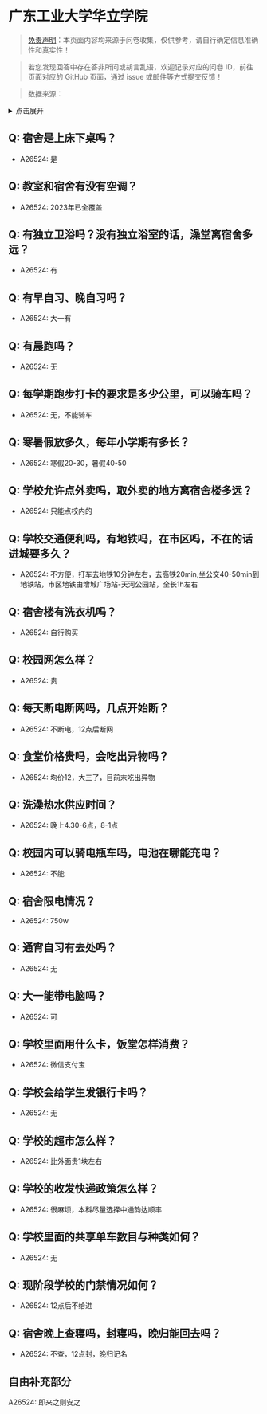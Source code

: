 # 广东工业大学华立学院

> [免责声明](https://colleges.chat/#_3)：本页面内容均来源于问卷收集，仅供参考，请自行确定信息准确性和真实性！

> 若您发现回答中存在答非所问或胡言乱语，欢迎记录对应的问卷 ID，前往页面对应的 GitHub 页面，通过 issue 或邮件等方式提交反馈！

> 数据来源：

<details><summary>点击展开</summary>
<ul>
<li>A26524: 匿名 (2024 年 08 月)</li>
</ul>
</details>

## Q: 宿舍是上床下桌吗？

- A26524: 是

## Q: 教室和宿舍有没有空调？

- A26524: 2023年已全覆盖

## Q: 有独立卫浴吗？没有独立浴室的话，澡堂离宿舍多远？

- A26524: 有

## Q: 有早自习、晚自习吗？

- A26524: 大一有

## Q: 有晨跑吗？

- A26524: 无

## Q: 每学期跑步打卡的要求是多少公里，可以骑车吗？

- A26524: 无，不能骑车

## Q: 寒暑假放多久，每年小学期有多长？

- A26524: 寒假20-30，暑假40-50

## Q: 学校允许点外卖吗，取外卖的地方离宿舍楼多远？

- A26524: 只能点校内的

## Q: 学校交通便利吗，有地铁吗，在市区吗，不在的话进城要多久？

- A26524: 不方便，打车去地铁10分钟左右，去高铁20min,坐公交40-50min到地铁站，市区地铁由增城广场站-天河公园站，全长1h左右

## Q: 宿舍楼有洗衣机吗？

- A26524: 自行购买

## Q: 校园网怎么样？

- A26524: 贵

## Q: 每天断电断网吗，几点开始断？

- A26524: 不断电，12点后断网

## Q: 食堂价格贵吗，会吃出异物吗？

- A26524: 均价12，大三了，目前末吃出异物

## Q: 洗澡热水供应时间？

- A26524: 晚上4.30-6点，8-1点

## Q: 校园内可以骑电瓶车吗，电池在哪能充电？

- A26524: 不能

## Q: 宿舍限电情况？

- A26524: 750w

## Q: 通宵自习有去处吗？

- A26524: 无

## Q: 大一能带电脑吗？

- A26524: 可

## Q: 学校里面用什么卡，饭堂怎样消费？

- A26524: 微信支付宝

## Q: 学校会给学生发银行卡吗？

- A26524: 无

## Q: 学校的超市怎么样？

- A26524: 比外面贵1块左右

## Q: 学校的收发快递政策怎么样？

- A26524: 很麻烦，本科尽量选择中通韵达顺丰

## Q: 学校里面的共享单车数目与种类如何？

- A26524: 无

## Q: 现阶段学校的门禁情况如何？

- A26524: 12点后不给进

## Q: 宿舍晚上查寝吗，封寝吗，晚归能回去吗？

- A26524: 不查，12点封，晚归记名

## 自由补充部分

A26524: 即来之则安之